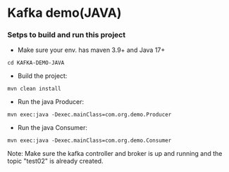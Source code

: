 # Kafka demo(JAVA)


### Setps to build and run this project

- Make sure your env. has maven 3.9+ and Java 17+ 

```
cd KAFKA-DEMO-JAVA
```
- Build the project:
```
mvn clean install
```
- Run the java Producer:
```
mvn exec:java -Dexec.mainClass=com.org.demo.Producer
```
- Run the java Consumer:

```
mvn exec:java -Dexec.mainClass=com.org.demo.Consumer
```

Note: Make sure the kafka controller and broker is up and running and the topic "test02" is already created.

